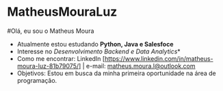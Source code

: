 # MatheusMouraLuz

#Olá, eu sou o Matheus Moura 

- Atualmente estou estudando **Python, Java e Salesfoce**
- Interesse no *Desenvolvimento Backend e Data Analytics**
- Como me encontrar: LinkedIn [https://www.linkedin.com/in/matheus-moura-luz-81b79075/] | e-mail: matheus.moura.l@outlook.com
- Objetivos: Estou em busca da minha primeira oportunidade na área de programação.

